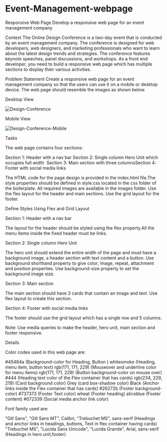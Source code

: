 # Event-Management-webpage
Responsive Web Page
Develop a responsive web page for an event management company

Context
The Online Design Conference is a two-day event that is conducted by an event management company. The conference is designed for web developers, web designers, and marketing professionals who want to learn about the latest design trends and strategies. The conference features keynote speeches, panel discussions, and workshops.
As a front end developer, you need to build a responsive web page which has multiple sections to display their various activities.

Problem Statement
Create a responsive web page for an event management company so that the users can use it on a mobile or desktop device.​ The web page should resemble the images as shown below.

Desktop View

![Design-Conference](https://github.com/tayademeenakashi5/Event-Management-webpage/assets/85633773/2346628e-d1e3-4902-9361-55e27d28426a)


Mobile View


![Design-Conference-Mobile](https://github.com/tayademeenakashi5/Event-Management-webpage/assets/85633773/8fa73df6-f197-4f9b-b511-edee8ba3c0be)



Tasks

The web page contains four sections:​

Section 1: Header with a nav bar​
Section 2: Single column Hero Unit which occupies full width ​
Section 3: Main section with three columns​
Section 4: Footer with social media links​


The HTML code for the page design is provided in the index.html file.​
The style properties should be defined in style.css located in the css folder of the boilerplate.​
All required images are available in the images folder.
Use the flex layout for the header and main sections.​
Use the grid layout for the footer.


Define Styles Using Flex and Grid Layout

Section 1: Header with a nav bar​

The layout for the header should be styled using the flex property.​
All the menu items inside the fixed header must be links.​


Section 2: Single column Hero Unit

The hero unit should extend the entire width of the page and must have a background image, a header section with text content and a button.​
Use background shorthand property to give color, image, repeat, attachment and position properties. Use background-size property to set the background image size.


Section 3: Main section

The main section should have 3 cards that contain an image and text. Use flex layout to create this section.​


Section 4: Footer with social media links​

The footer should use the grid layout which has a single row and 5 columns.​



Note: Use media queries to make the header, hero unit, main section and footer responsive.​

Details


Color codes used in this web page are:

#45484a (Background-color for Heading, Button )
whitesmoke (Heading, menu item, button text)
rgb(171, 171, 229) (Mouseover and underline color for menu items)
rgb(171, 171, 229) (Button background-color on mouse over)
#444 (Heading text color of the Flex container that has cards)
rgb(234, 229, 219) (Card background color)
Grey (card box-shadow color)
Black (Anchor links inside the Flex container that has cards)
#26272b (Footer background-color)
#737373 (Footer Text color)
wheat (Footer heading)
aliceblue (Footer content)
#072339 (Social media anchor link color)






Font family used are:

"Gill Sans", "Gill Sans MT", Calibri, "Trebuchet MS", sans-serif (Headings and anchor links in headings, buttons, Text in flex container having cards)
"Trebuchet MS", "Lucida Sans Unicode", "Lucida Grande", Arial, sans-serif (Headings in hero unit,footer)
